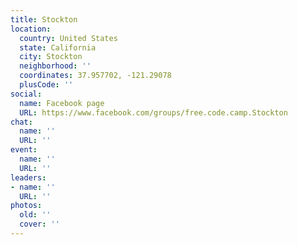 ```yaml
---
title: Stockton
location:
  country: United States
  state: California
  city: Stockton
  neighborhood: ''
  coordinates: 37.957702, -121.29078
  plusCode: ''
social:
  name: Facebook page
  URL: https://www.facebook.com/groups/free.code.camp.Stockton
chat:
  name: ''
  URL: ''
event:
  name: ''
  URL: ''
leaders:
- name: ''
  URL: ''
photos:
  old: ''
  cover: ''
---
```

